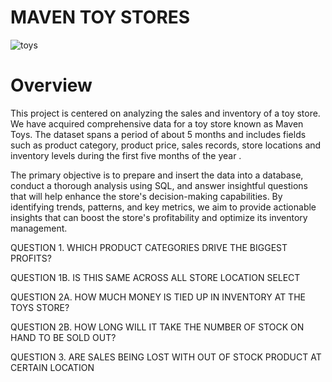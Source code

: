 # MAVEN TOY STORES

![toys](https://github.com/user-attachments/assets/c33c4f26-d00c-421f-91c8-ae768526a7b1)



# Overview

This project is centered on analyzing the sales and inventory of a toy store. We have acquired comprehensive data for a toy store known as Maven Toys. The dataset spans a period of about 5 months and includes fields such as product category, product price, sales records, store locations and inventory levels during the first five months of the year .


The primary objective is to prepare and insert the data into a database, conduct a thorough analysis using SQL, and answer insightful questions that will help enhance the store's decision-making capabilities. By identifying trends, patterns, and key metrics, we aim to provide actionable insights that can boost the store's profitability and optimize its inventory management. 

QUESTION 1. WHICH PRODUCT CATEGORIES DRIVE THE BIGGEST PROFITS?

QUESTION 1B. IS THIS SAME ACROSS ALL STORE LOCATION SELECT

QUESTION 2A. HOW MUCH MONEY IS TIED UP IN INVENTORY AT THE TOYS STORE?

QUESTION 2B. HOW LONG WILL IT TAKE THE NUMBER OF STOCK ON HAND TO BE SOLD OUT?

QUESTION 3. ARE SALES BEING LOST WITH OUT OF STOCK PRODUCT AT CERTAIN LOCATION

